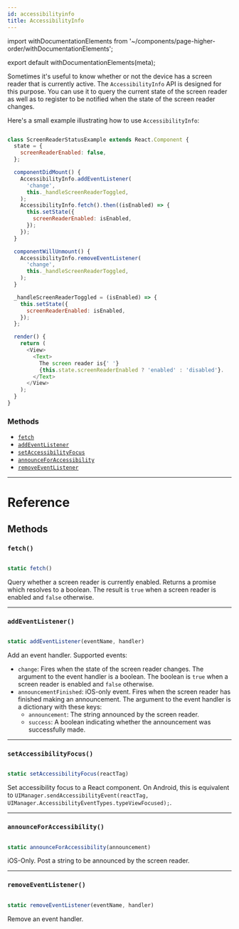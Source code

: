 ```yaml
---
id: accessibilityinfo
title: AccessibilityInfo
---
```


import withDocumentationElements from '~/components/page-higher-order/withDocumentationElements';

export default withDocumentationElements(meta);

Sometimes it's useful to know whether or not the device has a screen reader that is currently active. The `AccessibilityInfo` API is designed for this purpose. You can use it to query the current state of the screen reader as well as to register to be notified when the state of the screen reader changes.

Here's a small example illustrating how to use `AccessibilityInfo`:


```javascript

class ScreenReaderStatusExample extends React.Component {
  state = {
    screenReaderEnabled: false,
  };

  componentDidMount() {
    AccessibilityInfo.addEventListener(
      'change',
      this._handleScreenReaderToggled,
    );
    AccessibilityInfo.fetch().then((isEnabled) => {
      this.setState({
        screenReaderEnabled: isEnabled,
      });
    });
  }

  componentWillUnmount() {
    AccessibilityInfo.removeEventListener(
      'change',
      this._handleScreenReaderToggled,
    );
  }

  _handleScreenReaderToggled = (isEnabled) => {
    this.setState({
      screenReaderEnabled: isEnabled,
    });
  };

  render() {
    return (
      <View>
        <Text>
          The screen reader is{' '}
          {this.state.screenReaderEnabled ? 'enabled' : 'disabled'}.
        </Text>
      </View>
    );
  }
}

```


### Methods

* [`fetch`](../accessibilityinfo/#fetch)
* [`addEventListener`](../accessibilityinfo/#addeventlistener)
* [`setAccessibilityFocus`](../accessibilityinfo/#setaccessibilityfocus)
* [`announceForAccessibility`](../accessibilityinfo/#announceforaccessibility)
* [`removeEventListener`](../accessibilityinfo/#removeeventlistener)

---

# Reference

## Methods

### `fetch()`


```javascript

static fetch()

```


Query whether a screen reader is currently enabled. Returns a promise which resolves to a boolean. The result is `true` when a screen reader is enabled and `false` otherwise.

---

### `addEventListener()`


```javascript

static addEventListener(eventName, handler)

```


Add an event handler. Supported events:

* `change`: Fires when the state of the screen reader changes. The argument to the event handler is a boolean. The boolean is `true` when a screen reader is enabled and `false` otherwise.
* `announcementFinished`: iOS-only event. Fires when the screen reader has finished making an announcement. The argument to the event handler is a dictionary with these keys:
  * `announcement`: The string announced by the screen reader.
  * `success`: A boolean indicating whether the announcement was successfully made.

---

### `setAccessibilityFocus()`


```javascript

static setAccessibilityFocus(reactTag)

```


Set accessibility focus to a React component. On Android, this is equivalent to `UIManager.sendAccessibilityEvent(reactTag, UIManager.AccessibilityEventTypes.typeViewFocused);`.

---

### `announceForAccessibility()`


```javascript

static announceForAccessibility(announcement)

```


iOS-Only. Post a string to be announced by the screen reader.

---

### `removeEventListener()`


```javascript

static removeEventListener(eventName, handler)

```


Remove an event handler.

